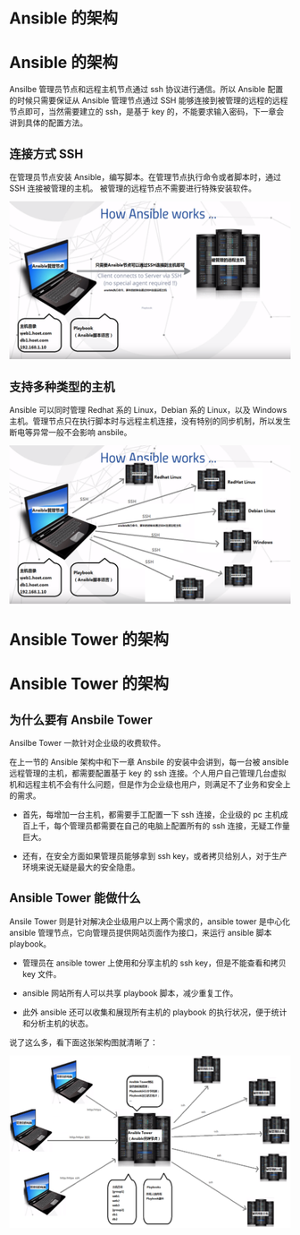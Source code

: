 # Ansible 的架构

# Ansible 的架构

Ansilbe 管理员节点和远程主机节点通过 ssh 协议进行通信。所以 Ansible 配置的时候只需要保证从 Ansible 管理节点通过 SSH 能够连接到被管理的远程的远程节点即可，当然需要建立的 ssh，是基于 key 的，不能要求输入密码，下一章会讲到具体的配置方法。

## 连接方式 SSH

在管理员节点安装 Ansible，编写脚本。在管理节点执行命令或者脚本时，通过 SSH 连接被管理的主机。 被管理的远程节点不需要进行特殊安装软件。

![](img/ansible-two-machine-edited.png)

## 支持多种类型的主机

Ansible 可以同时管理 Redhat 系的 Linux，Debian 系的 Linux，以及 Windows 主机。管理节点只在执行脚本时与远程主机连接，没有特别的同步机制，所以发生断电等异常一般不会影响 ansbile。

![](img/ansible-multiple-machine-edited.png)

# Ansible Tower 的架构

# Ansible Tower 的架构

## 为什么要有 Ansbile Tower

Ansilbe Tower 一款针对企业级的收费软件。

在上一节的 Ansible 架构中和下一章 Ansbile 的安装中会讲到，每一台被 ansible 远程管理的主机，都需要配置基于 key 的 ssh 连接。个人用户自己管理几台虚拟机和远程主机不会有什么问题，但是作为企业级也用户，则满足不了业务和安全上的需求。

*   首先，每增加一台主机，都需要手工配置一下 ssh 连接，企业级的 pc 主机成百上千，每个管理员都需要在自己的电脑上配置所有的 ssh 连接，无疑工作量巨大。

*   还有，在安全方面如果管理员能够拿到 ssh key，或者拷贝给别人，对于生产环境来说无疑是最大的安全隐患。

## Ansible Tower 能做什么

Ansile Tower 则是针对解决企业级用户以上两个需求的，ansible tower 是中心化 ansible 管理节点，它向管理员提供网站页面作为接口，来运行 ansible 脚本 playbook。

*   管理员在 ansible tower 上使用和分享主机的 ssh key，但是不能查看和拷贝 key 文件。

*   ansible 网站所有人可以共享 playbook 脚本，减少重复工作。

*   此外 ansible 还可以收集和展现所有主机的 playbook 的执行状况，便于统计和分析主机的状态。

说了这么多，看下面这张架构图就清晰了：

![](img/ansible-tower-arti-2nd.png)
